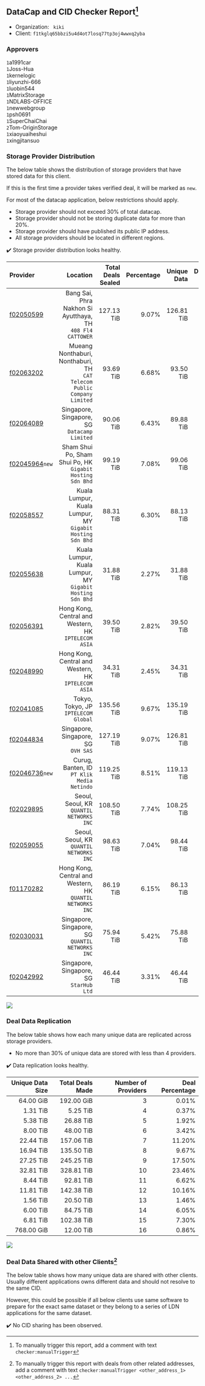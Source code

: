 ## DataCap and CID Checker Report[^1]
 - Organization: ` kiki`
 - Client: `f1tkglq65bbzi5u4d4ot7losq77tp3oj4wwxq2yba`
### Approvers
`1`a1991car<br/>`1`Joss-Hua<br/>`1`kernelogic<br/>`1`liyunzhi-666<br/>`1`luobin544<br/>`1`MatrixStorage<br/>`1`NDLABS-OFFICE<br/>`1`newwebgroup<br/>`1`psh0691<br/>`1`SuperChaiChai<br/>`2`Tom-OriginStorage<br/>`1`xiaoyuaiheshui<br/>`1`xingjitansuo

### Storage Provider Distribution
The below table shows the distribution of storage providers that have stored data for this client.

If this is the first time a provider takes verified deal, it will be marked as `new`.

For most of the datacap application, below restrictions should apply.
 - Storage provider should not exceed 30% of total datacap.
 - Storage provider should not be storing duplicate data for more than 20%.
 - Storage provider should have published its public IP address.
 - All storage providers should be located in different regions.

✔️ Storage provider distribution looks healthy.

| Provider                                                    |                                                                   Location | Total Deals Sealed | Percentage | Unique Data | Duplicate Deals |
| :---------------------------------------------------------- | -------------------------------------------------------------------------: | -----------------: | ---------: | ----------: | --------------: |
| [f02050599](https://filfox.info/en/address/f02050599)       |              Bang Sai, Phra Nakhon Si Ayutthaya, TH<br/>`408 Fl4 CATTOWER` |         127.13 TiB |      9.07% |  126.81 TiB |           0.25% |
| [f02063202](https://filfox.info/en/address/f02063202)       | Mueang Nonthaburi, Nonthaburi, TH<br/>`CAT Telecom Public Company Limited` |          93.69 TiB |      6.68% |   93.50 TiB |           0.20% |
| [f02064089](https://filfox.info/en/address/f02064089)       |                            Singapore, Singapore, SG<br/>`Datacamp Limited` |          90.06 TiB |      6.43% |   89.88 TiB |           0.21% |
| [f02045964](https://filfox.info/en/address/f02045964)`new`  |               Sham Shui Po, Sham Shui Po, HK<br/>`Gigabit Hosting Sdn Bhd` |          99.19 TiB |      7.08% |   99.06 TiB |           0.13% |
| [f02058557](https://filfox.info/en/address/f02058557)       |               Kuala Lumpur, Kuala Lumpur, MY<br/>`Gigabit Hosting Sdn Bhd` |          88.31 TiB |      6.30% |   88.13 TiB |           0.21% |
| [f02055638](https://filfox.info/en/address/f02055638)       |               Kuala Lumpur, Kuala Lumpur, MY<br/>`Gigabit Hosting Sdn Bhd` |          31.88 TiB |      2.27% |   31.88 TiB |           0.00% |
| [f02056391](https://filfox.info/en/address/f02056391)       |                    Hong Kong, Central and Western, HK<br/>`IPTELECOM ASIA` |          39.50 TiB |      2.82% |   39.50 TiB |           0.00% |
| [f02048990](https://filfox.info/en/address/f02048990)       |                    Hong Kong, Central and Western, HK<br/>`IPTELECOM ASIA` |          34.31 TiB |      2.45% |   34.31 TiB |           0.00% |
| [f02041085](https://filfox.info/en/address/f02041085)       |                                    Tokyo, Tokyo, JP<br/>`IPTELECOM Global` |         135.56 TiB |      9.67% |  135.19 TiB |           0.28% |
| [f02044834](https://filfox.info/en/address/f02044834)       |                                     Singapore, Singapore, SG<br/>`OVH SAS` |         127.19 TiB |      9.07% |  126.81 TiB |           0.29% |
| [f02046736](https://filfox.info/en/address/f02046736)`new`  |                              Curug, Banten, ID<br/>`PT Klik Media Netindo` |         119.25 TiB |      8.51% |  119.13 TiB |           0.10% |
| [f02029895](https://filfox.info/en/address/f02029895)       |                                Seoul, Seoul, KR<br/>`QUANTIL NETWORKS INC` |         108.50 TiB |      7.74% |  108.25 TiB |           0.23% |
| [f02059055](https://filfox.info/en/address/f02059055)       |                                Seoul, Seoul, KR<br/>`QUANTIL NETWORKS INC` |          98.63 TiB |      7.04% |   98.44 TiB |           0.19% |
| [f01170282](https://filfox.info/en/address/f01170282)       |              Hong Kong, Central and Western, HK<br/>`QUANTIL NETWORKS INC` |          86.19 TiB |      6.15% |   86.13 TiB |           0.07% |
| [f02030031](https://filfox.info/en/address/f02030031)       |                        Singapore, Singapore, SG<br/>`QUANTIL NETWORKS INC` |          75.94 TiB |      5.42% |   75.88 TiB |           0.08% |
| [f02042992](https://filfox.info/en/address/f02042992)       |                                 Singapore, Singapore, SG<br/>`StarHub Ltd` |          46.44 TiB |      3.31% |   46.44 TiB |           0.00% |

<img src="https://raw.githubusercontent.com/data-preservation-programs/filplus-checker-assets/main/filecoin-project/filecoin-plus-large-datasets/issues/1073/1679906594214.png"/>

### Deal Data Replication
The below table shows how each many unique data are replicated across storage providers.

- No more than 30% of unique data are stored with less than 4 providers.

✔️ Data replication looks healthy.

| Unique Data Size | Total Deals Made | Number of Providers | Deal Percentage |
| ---------------: | ---------------: | ------------------: | --------------: |
|        64.00 GiB |       192.00 GiB |                   3 |           0.01% |
|         1.31 TiB |         5.25 TiB |                   4 |           0.37% |
|         5.38 TiB |        26.88 TiB |                   5 |           1.92% |
|         8.00 TiB |        48.00 TiB |                   6 |           3.42% |
|        22.44 TiB |       157.06 TiB |                   7 |          11.20% |
|        16.94 TiB |       135.50 TiB |                   8 |           9.67% |
|        27.25 TiB |       245.25 TiB |                   9 |          17.50% |
|        32.81 TiB |       328.81 TiB |                  10 |          23.46% |
|         8.44 TiB |        92.81 TiB |                  11 |           6.62% |
|        11.81 TiB |       142.38 TiB |                  12 |          10.16% |
|         1.56 TiB |        20.50 TiB |                  13 |           1.46% |
|         6.00 TiB |        84.75 TiB |                  14 |           6.05% |
|         6.81 TiB |       102.38 TiB |                  15 |           7.30% |
|       768.00 GiB |        12.00 TiB |                  16 |           0.86% |

<img src="https://raw.githubusercontent.com/data-preservation-programs/filplus-checker-assets/main/filecoin-project/filecoin-plus-large-datasets/issues/1073/1679906594815.png"/>

### Deal Data Shared with other Clients[^3]
The below table shows how many unique data are shared with other clients.
Usually different applications owns different data and should not resolve to the same CID.

However, this could be possible if all below clients use same software to prepare for the exact same dataset or they belong to a series of LDN applications for the same dataset.

✔️ No CID sharing has been observed.

[^1]: To manually trigger this report, add a comment with text `checker:manualTrigger`

[^2]: Deals from those addresses are combined into this report as they are specified with `checker:manualTrigger`

[^3]: To manually trigger this report with deals from other related addresses, add a comment with text `checker:manualTrigger <other_address_1> <other_address_2> ...`

